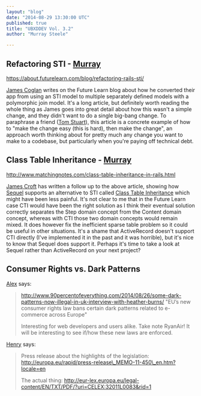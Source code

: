```yaml
---
layout: "blog"
date: "2014-08-29 13:30:00 UTC"
published: true
title: "UBXDDEV Vol. 3.2"
author: "Murray Steele"

---
```


## Refactoring STI - [Murray](http://www.unboxedconsulting.com/people/murray-steele)

https://about.futurelearn.com/blog/refactoring-rails-sti/

[James Coglan](http://jcoglan.com/) writes on the Future Learn blog about how he converted their app from using an STI model to multiple separately defined models with a polymorphic join model. It's a long article, but definitely worth reading the whole thing as James goes into great detail about how this wasn't a simple change, and they didn't want to do a single big-bang change. To paraphrase a friend ([Tom Stuart](https://twitter.com/tomstuart/status/504950881859940352)), this article is a concrete example of how to "make the change easy (this is hard), then make the change", an approach worth thinking about for pretty much any change you want to make to a codebase, but particularly when you're paying off technical debt.

## Class Table Inheritance - [Murray](http://www.unboxedconsulting.com/people/murray-steele)

http://www.matchingnotes.com/class-table-inheritance-in-rails.html

[James Croft](http://www.matchingnotes.com/) has written a follow up to the above article, showing how [Sequel](http://sequel.jeremyevans.net/) supports an alternative to STI called [Class Table Inheritance](http://martinfowler.com/eaaCatalog/classTableInheritance.html) which might have been less painful. It's not clear to me that in the Future Learn case CTI would have been the right solution as I think their eventual solution correctly separates the Step domain concept from the Content domain concept, whereas with CTI those two domain concepts would remain mixed. It does however fix the inefficient sparse table problem so it could be useful in other situations. It's a shame that ActiveRecord doesn't support CTI directly (I've implemented it in the past and it was horrible), but it's nice to know that Sequel does support it. Perhaps it's time to take a look at Sequel rather than ActiveRecord on your next project?

## Consumer Rights vs. Dark Patterns

[Alex](https://twitter.com/AlexanderBobin) says:

> http://www.90percentofeverything.com/2014/08/26/some-dark-patterns-now-illegal-in-uk-interview-with-heather-burns/ > "EU’s new consumer rights law bans certain dark patterns related to e-commerce across Europe" >  > Interesting for web developers and users alike. Take note RyanAir! It will be interesting to see if/how these new laws are enforced.

[Henry](http://wwwunboxedconsulting.com/people/henry-turner) says:

> Press release about the highlights of the legislation: http://europa.eu/rapid/press-release\_MEMO-11-450\_en.htm?locale=en >  > The actual thing: http://eur-lex.europa.eu/legal-content/EN/TXT/PDF/?uri=CELEX:32011L0083&rid=1


